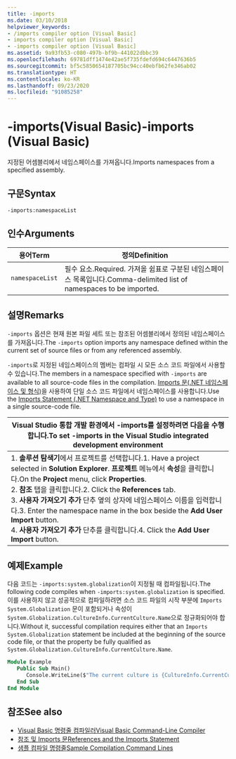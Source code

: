 ```yaml
---
title: -imports
ms.date: 03/10/2018
helpviewer_keywords:
- /imports compiler option [Visual Basic]
- imports compiler option [Visual Basic]
- -imports compiler option [Visual Basic]
ms.assetid: 9a93fb53-c080-497b-bf9b-441022dbbc39
ms.openlocfilehash: 69781dff1474e42ae5f735fdefd694c6447636b5
ms.sourcegitcommit: bf5c5850654187705bc94cc40ebfb62fe346ab02
ms.translationtype: HT
ms.contentlocale: ko-KR
ms.lasthandoff: 09/23/2020
ms.locfileid: "91085258"
---
```

# <a name="-imports-visual-basic"></a><span data-ttu-id="b7d18-102">-imports(Visual Basic)</span><span class="sxs-lookup"><span data-stu-id="b7d18-102">-imports (Visual Basic)</span></span>

<span data-ttu-id="b7d18-103">지정된 어셈블리에서 네임스페이스를 가져옵니다.</span><span class="sxs-lookup"><span data-stu-id="b7d18-103">Imports namespaces from a specified assembly.</span></span>  
  
## <a name="syntax"></a><span data-ttu-id="b7d18-104">구문</span><span class="sxs-lookup"><span data-stu-id="b7d18-104">Syntax</span></span>  
  
```console  
-imports:namespaceList  
```  
  
## <a name="arguments"></a><span data-ttu-id="b7d18-105">인수</span><span class="sxs-lookup"><span data-stu-id="b7d18-105">Arguments</span></span>  
  
|<span data-ttu-id="b7d18-106">용어</span><span class="sxs-lookup"><span data-stu-id="b7d18-106">Term</span></span>|<span data-ttu-id="b7d18-107">정의</span><span class="sxs-lookup"><span data-stu-id="b7d18-107">Definition</span></span>|  
|---|---|  
|`namespaceList`|<span data-ttu-id="b7d18-108">필수 요소.</span><span class="sxs-lookup"><span data-stu-id="b7d18-108">Required.</span></span> <span data-ttu-id="b7d18-109">가져올 쉼표로 구분된 네임스페이스 목록입니다.</span><span class="sxs-lookup"><span data-stu-id="b7d18-109">Comma-delimited list of namespaces to be imported.</span></span>|  
  
## <a name="remarks"></a><span data-ttu-id="b7d18-110">설명</span><span class="sxs-lookup"><span data-stu-id="b7d18-110">Remarks</span></span>  

 <span data-ttu-id="b7d18-111">`-imports` 옵션은 현재 원본 파일 세트 또는 참조된 어셈블리에서 정의된 네임스페이스를 가져옵니다.</span><span class="sxs-lookup"><span data-stu-id="b7d18-111">The `-imports` option imports any namespace defined within the current set of source files or from any referenced assembly.</span></span>  
  
 <span data-ttu-id="b7d18-112">`-imports`로 지정된 네임스페이스의 멤버는 컴파일 시 모든 소스 코드 파일에서 사용할 수 있습니다.</span><span class="sxs-lookup"><span data-stu-id="b7d18-112">The members in a namespace specified with `-imports` are available to all source-code files in the compilation.</span></span> <span data-ttu-id="b7d18-113">[Imports 문(.NET 네임스페이스 및 형식)](../../language-reference/statements/imports-statement-net-namespace-and-type.md)을 사용하여 단일 소스 코드 파일에서 네임스페이스를 사용합니다.</span><span class="sxs-lookup"><span data-stu-id="b7d18-113">Use the [Imports Statement (.NET Namespace and Type)](../../language-reference/statements/imports-statement-net-namespace-and-type.md) to use a namespace in a single source-code file.</span></span>  
  
|<span data-ttu-id="b7d18-114">Visual Studio 통합 개발 환경에서 -imports를 설정하려면 다음을 수행합니다.</span><span class="sxs-lookup"><span data-stu-id="b7d18-114">To set -imports in the Visual Studio integrated development environment</span></span>|  
|---|  
|<span data-ttu-id="b7d18-115">1.  **솔루션 탐색기**에서 프로젝트를 선택합니다.</span><span class="sxs-lookup"><span data-stu-id="b7d18-115">1.  Have a project selected in **Solution Explorer**.</span></span> <span data-ttu-id="b7d18-116">**프로젝트** 메뉴에서 **속성**을 클릭합니다.</span><span class="sxs-lookup"><span data-stu-id="b7d18-116">On the **Project** menu, click **Properties**.</span></span> <br /><span data-ttu-id="b7d18-117">2.  **참조** 탭을 클릭합니다.</span><span class="sxs-lookup"><span data-stu-id="b7d18-117">2.  Click the **References** tab.</span></span><br /><span data-ttu-id="b7d18-118">3.  **사용자 가져오기 추가** 단추 옆의 상자에 네임스페이스 이름을 입력합니다.</span><span class="sxs-lookup"><span data-stu-id="b7d18-118">3.  Enter the namespace name in the box beside the **Add User Import** button.</span></span><br /><span data-ttu-id="b7d18-119">4.  **사용자 가져오기 추가** 단추를 클릭합니다.</span><span class="sxs-lookup"><span data-stu-id="b7d18-119">4.  Click the **Add User Import** button.</span></span>|  
  
## <a name="example"></a><span data-ttu-id="b7d18-120">예제</span><span class="sxs-lookup"><span data-stu-id="b7d18-120">Example</span></span>  

 <span data-ttu-id="b7d18-121">다음 코드는 `-imports:system.globalization`이 지정될 때 컴파일됩니다.</span><span class="sxs-lookup"><span data-stu-id="b7d18-121">The following code compiles when `-imports:system.globalization` is specified.</span></span> <span data-ttu-id="b7d18-122">이를 사용하지 않고 성공적으로 컴파일하려면 소스 코드 파일의 시작 부분에 `Imports System.Globalization` 문이 포함되거나 속성이 `System.Globalization.CultureInfo.CurrentCulture.Name`으로 정규화되어야 합니다.</span><span class="sxs-lookup"><span data-stu-id="b7d18-122">Without it, successful compilation requires either that an `Imports System.Globalization` statement be included at the beginning of the source code file, or that the property be fully qualified as `System.Globalization.CultureInfo.CurrentCulture.Name`.</span></span>

```vb
Module Example
   Public Sub Main()
      Console.WriteLine($"The current culture is {CultureInfo.CurrentCulture.Name}")
   End Sub
End Module
```

## <a name="see-also"></a><span data-ttu-id="b7d18-123">참조</span><span class="sxs-lookup"><span data-stu-id="b7d18-123">See also</span></span>

- [<span data-ttu-id="b7d18-124">Visual Basic 명령줄 컴파일러</span><span class="sxs-lookup"><span data-stu-id="b7d18-124">Visual Basic Command-Line Compiler</span></span>](index.md)
- [<span data-ttu-id="b7d18-125">참조 및 Imports 문</span><span class="sxs-lookup"><span data-stu-id="b7d18-125">References and the Imports Statement</span></span>](../../programming-guide/program-structure/references-and-the-imports-statement.md)
- [<span data-ttu-id="b7d18-126">샘플 컴파일 명령줄</span><span class="sxs-lookup"><span data-stu-id="b7d18-126">Sample Compilation Command Lines</span></span>](sample-compilation-command-lines.md)
